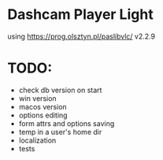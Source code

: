 # Dashcam Player Light

using https://prog.olsztyn.pl/paslibvlc/ v2.2.9

# TODO:
* check db version on start
* win version
* macos version
* options editing
* form attrs and options saving
* temp in a user's home dir
* localization
* tests

